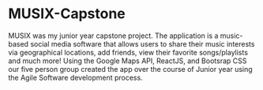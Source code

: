 # MUSIX-Capstone

MUSIX was my junior year capstone project. The application is a music-based social media software that allows users to share their music interests via geographical locations, add friends, view their favorite songs/playlists and much more! Using the Google Maps API, ReactJS, and Bootsrap CSS our five person group created the app over the course of Junior year using the Agile Software development process.
